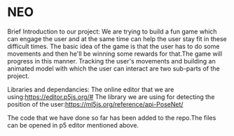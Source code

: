 # NEO
Brief Introduction to our project:
We are trying to build a fun game which can engage the user and at the same time can help the user stay fit in these difficult times.
The basic idea of the game is that the user has to do some movements and then he'll be winning some rewards for that.The game will progress in this manner.
Tracking the user's movements and building an animated model with which the user can interact are two sub-parts of the project.

Libraries and dependancies:
The online editor that we are using:https://editor.p5js.org/#
The library we are using for detecting the position of the user:https://ml5js.org/reference/api-PoseNet/

The code that we have done so far has been added to the repo.The files can be opened in p5 editor mentioned above.
